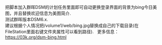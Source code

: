 把脚本加入群晖DSM的计划任务里面即可自动更换登录界面的背景为bing今日美图，并且替换欢迎信息为美图简介.  
测试群晖版本DSM6.x.  
建议根据个人情况把/volume1/web/bing.jpg替换成自己的下载目录(在FileStation里面右键文件夹属性可以看到路径).     
更多信息：https://03k.org/dsm-bing.html    

